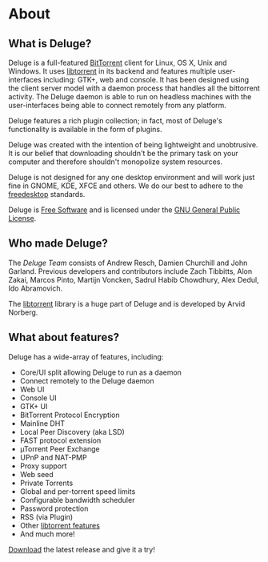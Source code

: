 # About

## What is Deluge?

Deluge is a full-featured [BitTorrent](http://en.wikipedia.org/wiki/BitTorrent) client for Linux, OS X, Unix and Windows. It uses [libtorrent](http://www.libtorrent.org/) in its backend and features multiple user-interfaces including: GTK+, web and console. It has been designed using the client server model with a daemon process that handles all the bittorrent activity.  The Deluge daemon is able to run on headless machines with the user-interfaces being able to connect remotely from any platform.

Deluge features a rich plugin collection; in fact, most of Deluge's functionality is available in the form of plugins.

Deluge was created with the intention of being lightweight and unobtrusive. It is our belief that downloading shouldn't be the primary task on your computer and therefore shouldn't monopolize system resources.

Deluge is not designed for any one desktop environment and will work just fine in GNOME, KDE, XFCE and others.  We do our best to adhere to the [freedesktop](http://freedesktop.org) standards.

Deluge is [Free Software](http://www.gnu.org/philosophy/free-sw.html) and is licensed under the [GNU General Public License](http://www.gnu.org/licenses/gpl.txt).

## Who made Deluge?

The *Deluge Team* consists of Andrew Resch, Damien Churchill and John Garland. Previous developers and contributors include Zach Tibbitts, Alon Zakai, Marcos Pinto, Martijn Voncken, Sadrul Habib Chowdhury, Alex Dedul, Ido Abramovich.

The [libtorrent](http://www.libtorrent.org) library is a huge part of Deluge and is developed by Arvid Norberg.

## What about features?

Deluge has a wide-array of features, including:

* Core/UI split allowing Deluge to run as a daemon
* Connect remotely to the Deluge daemon
* Web UI
* Console UI
* GTK+ UI
* BitTorrent Protocol Encryption
* Mainline DHT
* Local Peer Discovery (aka LSD)
* FAST protocol extension
* µTorrent Peer Exchange
* UPnP and NAT-PMP
* Proxy support
* Web seed
* Private Torrents
* Global and per-torrent speed limits
* Configurable bandwidth scheduler
* Password protection
* RSS (via Plugin)
* Other [libtorrent features](http://www.rasterbar.com/products/libtorrent/features.html)
* And much more!

[Download](/download) the latest release and give it a try!